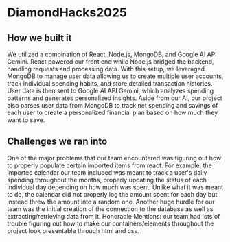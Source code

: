 # DiamondHacks2025

## How we built it
We utilized a combination of React, Node.js, MongoDB, and Google AI API Gemini. React powered our front end while Node.js bridged the backend, handling requests and processing data. With this setup, we leveraged MongoDB to manage user data allowing us to create multiple user accounts, track individual spending habits, and store detailed transaction histories. User data is then sent to Google AI API Gemini, which analyzes spending patterns and generates personalized insights. Aside from our AI, our project also parses user data from MongoDB to track net spending and savings of each user to create a personalized financial plan based on how much they want to save.

## Challenges we ran into
One of the major problems that our team encountered was figuring out how to properly populate certain imported items from react. For example, the imported calendar our team included was meant to track a user's daily spending throughout the months, properly updating the status of each individual day depending on how much was spent. Unlike what it was meant to do, the calendar did not properly log the amount spent for each day but instead threw the amount into a random one. Another huge hurdle for our team was the initial creation of the connection to the database as well as extracting/retrieving data from it. Honorable Mentions: our team had lots of trouble figuring out how to make our containers/elements throughout the project look presentable through html and css.
